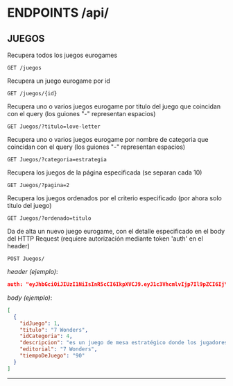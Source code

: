 # ENDPOINTS /api/

## JUEGOS

Recupera todos los juegos eurogames

```http
GET /juegos
```

Recupera un juego eurogame por id

```http
GET /juegos/{id}
```

Recupera uno o varios juegos eurogame por titulo del juego que coincidan con el query
(los guiones "-" representan espacios)

```http
GET Juegos/?titulo=love-letter
```

Recupera uno o varios juegos eurogame por nombre de categoria que coincidan con el query
(los guiones "-" representan espacios)

```http
GET Juegos/?categoria=estrategia
```

Recupera los juegos de la página especificada (se separan cada 10)

```http
GET Juegos/?pagina=2
```

Recupera los juegos ordenados por el criterio especificado (por ahora solo titulo del juego)

```http
GET Juegos/?ordenado=titulo
```

Da de alta un nuevo juego eurogame, con el detalle especificado en el body del HTTP Request
(requiere autorización mediante token 'auth' en el header)

```http
POST Juegos/
```

_header (ejemplo)_:

```json
auth: "eyJhbGciOiJIUzI1NiIsInR5cCI6IkpXVCJ9.eyJ1c3VhcmlvIjp7Il9pZCI6IjY2NzliZGIzYWYzODcwODJmZjg5MmJhMCIsImVtYWlsIjoia2FyaW5hQGdtYWlsLmNvbSJ9LCJpYXQiOjE3MTkyNTk1NDAsImV4cCI6MTcxOTI2MDE0MH0.HC5j33XWzavSXX_yZCxS0rgs7ajah4zT2z5yWZNsGf4"
```

_body (ejemplo)_:

```json
[
  {
    "idJuego": 1,
    "titulo": "7 Wonders",
    "idCategoria": 4,
    "descripcion": "es un juego de mesa estratégico donde los jugadores desarrollan una civilización a lo largo de tres eras, construyendo estructuras, comercializando recursos y erigiendo maravillas para obtener la mayor cantidad de puntos de victoria.",
    "editorial": "7 Wonders",
    "tiempoDeJuego": "90"
  }
]
```

---
